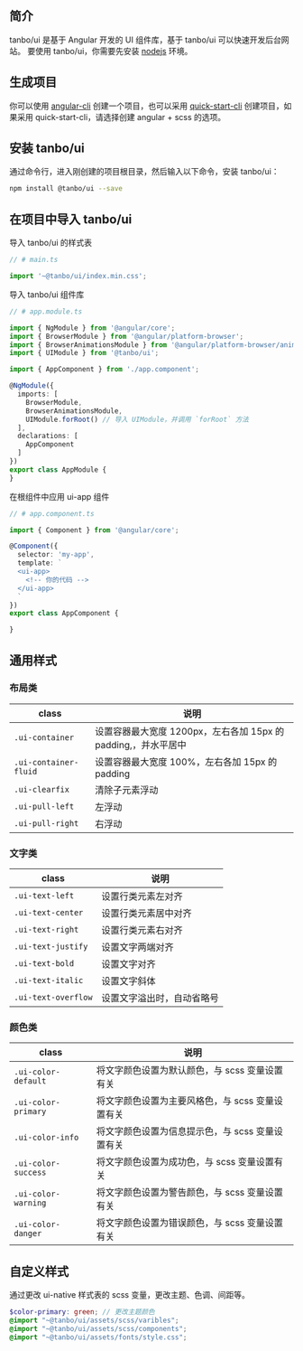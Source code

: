 <h2 id="简介" uiAnchor>简介</h2>

tanbo/ui 是基于 Angular 开发的 UI 组件库，基于 tanbo/ui 可以快速开发后台网站。
要使用 tanbo/ui，你需要先安装 <a href="https://nodejs.org" target="_blank">nodejs</a> 环境。

<h2 id="生成项目" uiAnchor>生成项目</h2>

你可以使用 <a href="https://cli.angular.io/" target="_blank">angular-cli</a> 创建一个项目，也可以采用 <a href="https://github.com/tbhuabi/quick-start-cli" target="_blank">quick-start-cli</a> 创建项目，如果采用 quick-start-cli，请选择创建 angular + scss 的选项。

<h2 id="安装-tanbo/ui" uiAnchor>安装 tanbo/ui</h2>

通过命令行，进入刚创建的项目根目录，然后输入以下命令，安装 tanbo/ui：

```bash
npm install @tanbo/ui --save
```

<h2 id="在项目中导入-tanbo/ui" uiAnchor>在项目中导入 tanbo/ui</h2>

导入 tanbo/ui 的样式表
```typescript
// # main.ts

import '~@tanbo/ui/index.min.css';
```

导入 tanbo/ui 组件库
```typescript
// # app.module.ts

import { NgModule } from '@angular/core';
import { BrowserModule } from '@angular/platform-browser';
import { BrowserAnimationsModule } from '@angular/platform-browser/animations';
import { UIModule } from '@tanbo/ui';

import { AppComponent } from './app.component';

@NgModule({
  imports: [
    BrowserModule,
    BrowserAnimationsModule,
    UIModule.forRoot() // 导入 UIModule，并调用 `forRoot` 方法
  ],
  declarations: [
    AppComponent
  ]
})
export class AppModule {
}
```

在根组件中应用 ui-app 组件
```typescript
// # app.component.ts

import { Component } from '@angular/core';

@Component({
  selector: 'my-app',
  template: `
  <ui-app>
    <!-- 你的代码 -->
  </ui-app>
  `
})
export class AppComponent {

}
```

<h2 id="通用样式" uiAnchor>通用样式</h2>

<h3 id="布局类" uiAnchor>布局类</h3>

| class | 说明 |
|-------|------|
| `.ui-container`          | 设置容器最大宽度 1200px，左右各加 15px 的 padding,，并水平居中 |
| `.ui-container-fluid`    | 设置容器最大宽度 100%，左右各加 15px 的 padding |
| `.ui-clearfix`           | 清除子元素浮动 |
| `.ui-pull-left`          | 左浮动 |
| `.ui-pull-right`         | 右浮动 |

<h3 id="文字类" uiAnchor>文字类</h3>

| class | 说明 |
|-------|------|
| `.ui-text-left`          | 设置行类元素左对齐 |
| `.ui-text-center`        | 设置行类元素居中对齐 |
| `.ui-text-right`         | 设置行类元素右对齐 |
| `.ui-text-justify`       | 设置文字两端对齐 |
| `.ui-text-bold`          | 设置文字对齐 |
| `.ui-text-italic`        | 设置文字斜体 |
| `.ui-text-overflow`      | 设置文字溢出时，自动省略号 |

<h3 id="颜色类" uiAnchor>颜色类</h3>

| class | 说明 |
|-------|------|
| `.ui-color-default`      | 将文字颜色设置为默认颜色，与 scss 变量设置有关 |
| `.ui-color-primary`      | 将文字颜色设置为主要风格色，与 scss 变量设置有关 |
| `.ui-color-info`         | 将文字颜色设置为信息提示色，与 scss 变量设置有关 |
| `.ui-color-success`      | 将文字颜色设置为成功色，与 scss 变量设置有关 |
| `.ui-color-warning`      | 将文字颜色设置为警告颜色，与 scss 变量设置有关 |
| `.ui-color-danger`       | 将文字颜色设置为错误颜色，与 scss 变量设置有关 |


<h2 id="自定义样式" uiAnchor>自定义样式</h2>

通过更改 ui-native 样式表的 scss 变量，更改主题、色调、间距等。

```scss
$color-primary: green; // 更改主题颜色
@import "~@tanbo/ui/assets/scss/varibles";
@import "~@tanbo/ui/assets/scss/components";
@import "~@tanbo/ui/assets/fonts/style.css";
```
